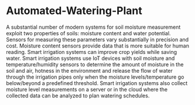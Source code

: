 # Automated-Watering-Plant

A substantial number of modern systems for soil moisture measurement exploit two properties of soils: moisture content and water potential. Sensors for measuring these parameters vary substantially in precision and cost. Moisture content sensors provide data that is more suitable for human reading. Smart irrigation systems can improve crop yields while saving water. Smart irrigation systems use IoT devices with soil moisture and temperature/humidity sensors to determine the amount of moisture in the soil and air, hotness in the environment and release the flow of water through the irrigation pipes only when the moisture levels/temperature go below/beyond a predefined threshold. Smart irrigation systems also collect moisture level measurements on a server or in the cloud where the collected data can be analyzed to plan watering schedules.
